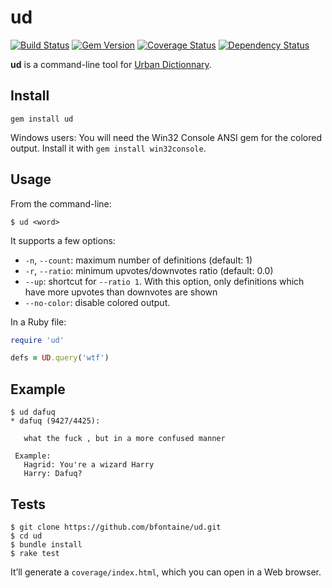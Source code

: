 # ud

[![Build Status](https://travis-ci.org/bfontaine/ud.png?branch=master)](https://travis-ci.org/bfontaine/ud)
[![Gem Version](https://badge.fury.io/rb/ud.png)](http://badge.fury.io/rb/ud)
[![Coverage Status](https://coveralls.io/repos/bfontaine/ud/badge.png)](https://coveralls.io/r/bfontaine/ud)
[![Dependency Status](https://gemnasium.com/bfontaine/ud.png)](https://gemnasium.com/bfontaine/ud)

**ud** is a command-line tool for [Urban Dictionnary][urban-dic].

[urban-dic]: http://www.urbandictionary.com

## Install

```
gem install ud
```

Windows users: You will need the Win32 Console ANSI gem for the colored output.
Install it with `gem install win32console`.

## Usage

From the command-line:

```
$ ud <word>
```

It supports a few options:

- `-n`, `--count`: maximum number of definitions (default: 1)
- `-r`, `--ratio`: minimum upvotes/downvotes ratio (default: 0.0)
- `--up`: shortcut for `--ratio 1`. With this option, only definitions which
  have more upvotes than downvotes are shown
- `--no-color`: disable colored output.

In a Ruby file:

```ruby
require 'ud'

defs = UD.query('wtf')
```

## Example

```
$ ud dafuq
* dafuq (9427/4425):

   what the fuck , but in a more confused manner

 Example:
   Hagrid: You're a wizard Harry
   Harry: Dafuq?
```

## Tests

```
$ git clone https://github.com/bfontaine/ud.git
$ cd ud
$ bundle install
$ rake test
```

It’ll generate a `coverage/index.html`, which you can open in a Web browser.
